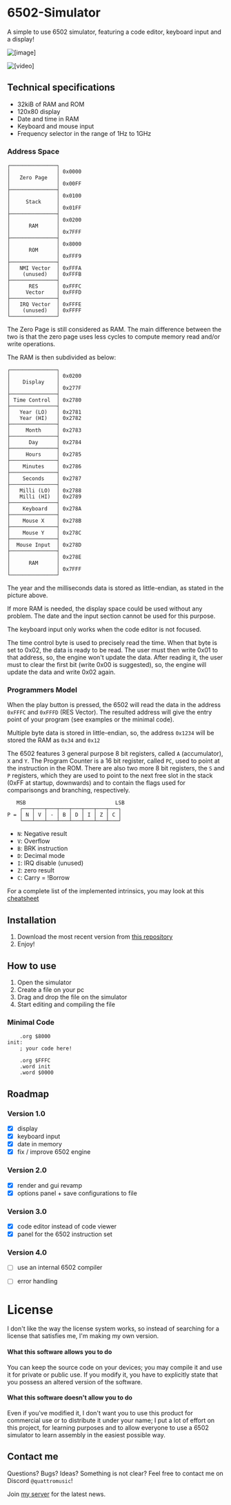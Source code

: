 # 6502-Simulator
A simple to use 6502 simulator, featuring a code editor, keyboard input and a display!

![[image]](_data/6502.png)

![[video]](_data/hello_6502.gif)

## Technical specifications
- 32kiB of RAM and ROM
- 120x80 display
- Date and time in RAM
- Keyboard and mouse input
- Frequency selector in the range of 1Hz to 1GHz

### Address Space
```
┌───────────────┐
│               │ 0x0000
│   Zero Page   │
│               │ 0x00FF
├───────────────┤
│               │ 0x0100
│     Stack     │
│               │ 0x01FF
├───────────────┤
│               │ 0x0200
│      RAM      │
│               │ 0x7FFF
├───────────────┤
│               │ 0x8000
│      ROM      │
│               │ 0xFFF9
├───────────────┤
│   NMI Vector  │ 0xFFFA
│    (unused)   │ 0xFFFB
├───────────────┤
│      RES      │ 0xFFFC
│     Vector    │ 0xFFFD
├───────────────┤
│   IRQ Vector  │ 0xFFFE
│    (unused)   │ 0xFFFF
└───────────────┘
```

The Zero Page is still considered as RAM.
The main difference between the two is that the zero page
uses less cycles to compute memory read and/or write operations.

The RAM is then subdivided as below:
```
┌───────────────┐
│               │ 0x0200
│    Display    │
│               │ 0x277F
├───────────────┤
│ Time Control  │ 0x2780
├───────────────┤
│   Year (LO)   │ 0x2781
│   Year (HI)   │ 0x2782
├───────────────┤
│     Month     │ 0x2783
├───────────────┤
│      Day      │ 0x2784
├───────────────┤
│     Hours     │ 0x2785
├───────────────┤
│    Minutes    │ 0x2786
├───────────────┤
│    Seconds    │ 0x2787
├───────────────┤
│   Milli (LO)  │ 0x2788
│   Milli (HI)  │ 0x2789
├───────────────┤
│    Keyboard   │ 0x278A
├───────────────┤
│    Mouse X    │ 0x278B
├───────────────┤
│    Mouse Y    │ 0x278C
├───────────────┤
│  Mouse Input  │ 0x278D
├───────────────┤
│               │ 0x278E
│      RAM      │
│               │ 0x7FFF
└───────────────┘
```

The year and the milliseconds data is stored as little-endian,
as stated in the picture above.

If more RAM is needed, the display space could be used without any problem.
The date and the input section cannot be used for this purpose.

The keyboard input only works when the code editor is not focused.

The time control byte is used to precisely read the time.
When that byte is set to 0x02, the data is ready to be read.
The user must then write 0x01 to that address, so, the engine won't
update the data.
After reading it, the user must to clear the first bit (write 0x00 is
suggested), so, the engine will update the data and write 0x02 again.

### Programmers Model
When the play button is pressed, the 6502 will read the data in the address `0xFFFC` and `0xFFFD` (RES Vector).
The resulted address will give the entry point of your program (see examples or the minimal code).

Multiple byte data is stored in little-endian, so, the address `0x1234` will be stored the RAM as `0x34` and `0x12`

The 6502 features 3 general purpose 8 bit registers, called `A` (accumulator), `X` and `Y`.
The Program Counter is a 16 bit register, called `PC`, used to point at the instruction in the ROM.
There are also two more 8 bit registers, the `S` and `P` registers, which they are used to
point to the next free slot in the stack (0xFF at startup, downwards) and to contain
the flags used for comparisongs and branching, respectively.

```
   MSB                             LSB
    ┌───┬───┬───┬───┬───┬───┬───┬───┐
P = │ N │ V │ - │ B │ D │ I │ Z │ C │
    └───┴───┴───┴───┴───┴───┴───┴───┘
```
- `N`: Negative result
- `V`: Overflow
- `B`: BRK instruction
- `D`: Decimal mode
- `I`: IRQ disable (unused)
- `Z`: zero result
- `C`: Carry = !Borrow

For a complete list of the implemented intrinsics, you may look at this [cheatsheet](https://www.atarimania.com/documents/6502%20(65xx)%20Microprocessor%20Instant%20Reference%20Card.pdf)

## Installation

1. Download the most recent version from [this repository](https://github.com/QuattroMusic/6502-Simulator/releases/latest)
2. Enjoy!

## How to use

1. Open the simulator
2. Create a file on your pc
3. Drag and drop the file on the simulator
4. Start editing and compiling the file

### Minimal Code
```
    .org $8000
init:
    ; your code here!

    .org $FFFC
    .word init
    .word $0000
```

## Roadmap

### Version 1.0
- [x] display
- [x] keyboard input
- [x] date in memory
- [x] fix / improve 6502 engine

### Version 2.0
- [x] render and gui revamp
- [x] options panel + save configurations to file

### Version 3.0
- [x] code editor instead of code viewer
- [x] panel for the 6502 instruction set

### Version 4.0
- [ ] use an internal 6502 compiler
- [ ] error handling


# License

I don't like the way the license system works, so instead of searching
for a license that satisfies me, I'm making my own version.

#### What this software allows you to do
You can keep the source code on your devices; you may compile it and use it
for private or public use.
If you modify it, you have to explicitly state that you possess an
altered version of the software.

#### What this software doesn't allow you to do
Even if you've modified it, I don't want you to use this product for
commercial use or to distribute it under your name;
I put a lot of effort on this project, for learning purposes
and to allow everyone to use a 6502 simulator to learn assembly
in the easiest possible way.

## Contact me

Questions? Bugs? Ideas? Something is not clear? Feel free to contact me on Discord `@quattromusic`!

Join [my server](https://discord.gg/wXECkMJb6V) for the latest news.
